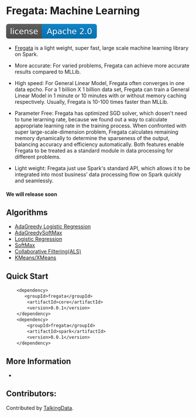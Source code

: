 Fregata: Machine Learning
==================================

[![GitHub license](./img/apache2.svg)](./LICENSE)

- [Fregata](http://talkingdata.com) is a light weight, super fast, large scale machine learning library on Spark.
 
- More accurate: For varied problems, Fregata can achieve more accurate results compared to MLLib.
 
- High speed: For General Linear Model, Fregata often converges in one data epcho. For a 1 billion X 1 billion data set, Fregata can train a General Linear Model in 1 minute or 10 minutes with or without memory caching respectively. Usually, Fregata is 10-100 times faster than MLLib.
 
- Parameter Free: Fregata has optimized SGD solver, which dosen't need to tune lerarning rate, because we found out a way to calculate appropriate learning rate in the training process. When confronted with super large-scale-dimension problem, Fregata calculates remaining memory dynamically to determine the sparseness of the output, balancing accuracy and efficiency automatically. Both features enable Fregata to be treated as a standard module in data processing for different problems.
 
- Light weight: Fregata just use Spark's standard API,  which allows it to be integrated into most business’ data processing flow on Spark quickly and seamlessly.

#### We will release soon

## Algorithms

- [AdaGreedy Logistic Regression](./)
- [AdaGreedySoftMax](./)
- [Logistic Regression](./)
- [SoftMax](./)
- [Collaborative Filtering(ALS)](./)
- [KMeans/XMeans](./)

## Quick Start

```
    <dependency>
       <groupId>fregata</groupId>
        <artifactId>core</artifactId>
        <version>0.0.1</version>
    </dependency>
    <dependency>
        <groupId>fregata</groupId>
        <artifactId>spark</artifactId>
        <version>0.0.1</version>
    </dependency>
```

## More Information

- 


## Contributors:

Contributed by [TalkingData](https://github.com/TalkingData/Fregata/contributors).
